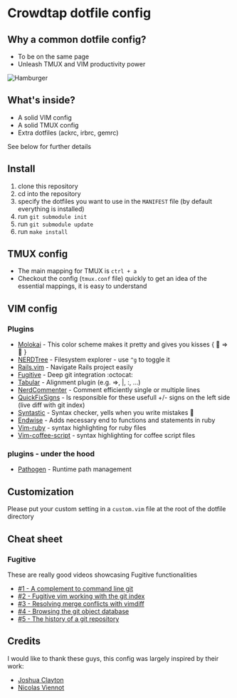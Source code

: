# Crowdtap dotfile config

## Why a common dotfile config?

* To be on the same page
* Unleash TMUX and VIM productivity power

![Hamburger](http://www.passportmagazine.com/blog/uploads/DeathbyHamburger.jpg)

## What's inside?
* A solid VIM config
* A solid TMUX config
* Extra dotfiles (ackrc, irbrc, gemrc)

See below for further details

## Install
1. clone this repository
2. cd into the repository
3. specify the dotfiles you want to use in the `MANIFEST` file (by default everything is installed)
4. run `git submodule init`
5. run `git submodule update`
6. run `make install`

## TMUX config

* The main mapping for TMUX is `ctrl + a`
* Checkout the config (`tmux.conf` file) quickly to get an idea of the essential mappings, it is easy to understand

## VIM config

### Plugins

* [Molokai](https://github.com/nviennot/molokai)      - This color scheme makes it pretty and gives you kisses { :lipstick: => :kiss: }
* [NERDTree](https://github.com/scrooloose/nerdtree)  - Filesystem explorer - use `^g` to toggle it
* [Rails.vim](https://github.com/tpope/vim-rails)     - Navigate Rails project easily
* [Fugitive](https://github.com/tpope/vim-fugitive)   - Deep git integration :octocat:
* [Tabular](https://github.com/godlygeek/tabular.git) - Alignment plugin (e.g. =>, |, :, ...)
* [NerdCommenter](https://github.com/scrooloose/nerdcommenter.git) - Comment efficiently single or multiple lines
* [QuickFixSigns](https://github.com/tomtom/quickfixsigns_vim.git) - Is responsible for these usefull +/- signs on the left side (live diff with git index)
* [Syntastic](https://github.com/scrooloose/syntastic.git) - Syntax checker, yells when you write mistakes :horse:
* [Endwise](https://github.com/tpope/vim-endwise.git) - Adds necessary end to functions and statements in ruby
* [Vim-ruby](https://github.com/vim-ruby/vim-ruby.git) - syntax highlighting for ruby files
* [Vim-coffee-script](https://github.com/kchmck/vim-coffee-script.git) - syntax highlighting for coffee script files

### plugins - under the hood

* [Pathogen](https://github.com/tpope/vim-pathogen) - Runtime path management

## Customization

Please put your custom setting in a `custom.vim` file at the root of the dotfile directory

## Cheat sheet

### Fugitive

These are really good videos showcasing Fugitive functionalities

* [#1 - A complement to command line git](http://vimcasts.org/episodes/fugitive-vim---a-complement-to-command-line-git/)
* [#2 - Fugitive vim working with the git index](http://vimcasts.org/episodes/fugitive-vim-working-with-the-git-index/)
* [#3 - Resolving merge conflicts with vimdiff](http://vimcasts.org/episodes/fugitive-vim-resolving-merge-conflicts-with-vimdiff/)
* [#4 - Browsing the git object database](http://vimcasts.org/episodes/fugitive-vim-browsing-the-git-object-database/)
* [#5 - The history of a git repository](http://vimcasts.org/episodes/fugitive-vim-exploring-the-history-of-a-git-repository/)

## Credits

I would like to thank these guys, this config was largely inspired by their work:

- [Joshua Clayton](https://github.com/joshuaclayton/dotfiles)
- [Nicolas Viennot](https://github.com/nviennot/vim-config)
